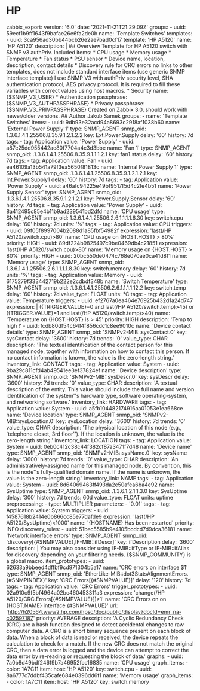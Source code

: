 # HP
zabbix_export:   version: '6.0'   date: '2021-11-21T21:29:09Z'   groups:     -       uuid: 59ecf1b9ff1643f9bafae26e6fa2de0b       name: 'Template Switches'   templates:     -       uuid: 3ca956ad30bb44bcb26e2ae7bad0cf17       template: 'HP A5120'       name: 'HP A5120'       description: |         ## Overview                  Template for HP A5120 switch with SNMP v3 authPriv.                           Included items:                           * CPU usage         * Memory usage         * Temperature         * Fan status         * PSU sensor         * Device name, location, description, contact details         * Discovery rule for CRC errors                           no links to other templates, does not include standard interface items (use generic SNMP interface template)                           I use SNMP V3 with authPriv security level, SHA authentication protocol, AES privacy protocol.                           It is required to fill these variables with correct values using host macros.                           * Security name: {$SNMP\_V3\_USER}         * Authentication passphrase: {$SNMP\_V3\_AUTHPASSPHRASE}         * Privacy passphrase: {$SNMP\_V3\_PRIVPASSPHRASE}                            Created on Zabbix 3.0, should work with newer/older versions.                                    ## Author                  Jakub Samek                         groups:         -           name: 'Template Switches'       items:         -           uuid: 9db93e32acd94a8693c2918af1038b60           name: 'External Power Supply 1'           type: SNMP_AGENT           snmp_oid: 1.3.6.1.4.1.25506.8.35.9.1.2.1.2.2           key: Ext.Power.Supply           delay: '60'           history: 7d           tags:             -               tag: Application               value: 'Power Supply'         -           uuid: a87e25dd955442ae80f7704a4c3d3bbe           name: 'Fan 1'           type: SNMP_AGENT           snmp_oid: .1.3.6.1.4.1.25506.8.35.9.1.1.1.2.1           key: fan1.status           delay: '60'           history: 7d           tags:             -               tag: Application               value: Fan         -           uuid: ea46109a13b541a79f3ea5650f81813c           name: 'Internal Power Supply 1'           type: SNMP_AGENT           snmp_oid: .1.3.6.1.4.1.25506.8.35.9.1.2.1.2.1           key: Int.Power.Supply1           delay: '60'           history: 7d           tags:             -               tag: Application               value: 'Power Supply'         -           uuid: a46afc94225e49bf9517f5d4c2fe4b51           name: 'Power Supply Sensor'           type: SNMP_AGENT           snmp_oid: .1.3.6.1.4.1.25506.8.35.9.1.2.1.2.1           key: Power.Supply.Sensor           delay: '60'           history: 7d           tags:             -               tag: Application               value: 'Power Supply'         -           uuid: 8a412495c85e4b11b9ad239541bd2dfd           name: 'CPU usage'           type: SNMP_AGENT           snmp_oid: 1.3.6.1.4.1.25506.2.6.1.1.1.1.6.30           key: switch.cpu           delay: '60'           history: 7d           units: '%'           tags:             -               tag: Application               value: CPU           triggers:             -               uuid: 09f05f8997004b2088d1a85fbf54982f               expression: 'last(/HP A5120/switch.cpu)>80'               name: 'CPU usage on {HOST.HOST} > 80%'               priority: HIGH             -               uuid: 89df224b9825497c9be0469db4c21851               expression: 'last(/HP A5120/switch.cpu)>80'               name: 'Memory usage on {HOST.HOST} > 80%'               priority: HIGH         -           uuid: 20bc550de0474c768e070ae0ca41d8f1           name: 'Memory usage'           type: SNMP_AGENT           snmp_oid: 1.3.6.1.4.1.25506.2.6.1.1.1.1.8.30           key: switch.memory           delay: '60'           history: 7d           units: '%'           tags:             -               tag: Application               value: Memory         -           uuid: 6175279f333442719b222e2cdbdf348b           name: 'Switch Temperature'           type: SNMP_AGENT           snmp_oid: .1.3.6.1.4.1.25506.2.6.1.1.1.1.12.2           key: switch.temp           delay: '60'           history: 7d           value_type: FLOAT           units: °C           tags:             -               tag: Application               value: Temperature           triggers:             -               uuid: ef2767a0ea464e76925b432d1a24d747               expression: |                 ({TRIGGER.VALUE}=0 and last(/HP A5120/switch.temp)>45) or                 ({TRIGGER.VALUE}=1 and last(/HP A5120/switch.temp)>40)               name: 'Temperature on {HOST.HOST} is > 45'               priority: HIGH               description: 'Temp to high !'         -           uuid: fcdb80df54c64f4f856cdc1c8ee9010c           name: 'Device contact details'           type: SNMP_AGENT           snmp_oid: 'SNMPv2-MIB::sysContact.0'           key: sysContact           delay: '3600'           history: 7d           trends: '0'           value_type: CHAR           description: 'The textual identification of the contact person for this managed node, together with information on how to contact this person.  If no contact information is known, the value is the zero-length string.'           inventory_link: CONTACT           tags:             -               tag: Application               value: System         -           uuid: 9ba29c811cfd4ab49541ee3ef37824ef           name: 'Device description'           type: SNMP_AGENT           snmp_oid: 'SNMPv2-MIB::sysDescr.0'           key: sysDescr           delay: '3600'           history: 7d           trends: '0'           value_type: CHAR           description: 'A textual description of the entity.  This value should include the full name and version identification of the system''s hardware type, software operating-system, and networking software.'           inventory_link: HARDWARE           tags:             -               tag: Application               value: System         -           uuid: a5fb104482174916aa01053e1ea668ce           name: 'Device location'           type: SNMP_AGENT           snmp_oid: 'SNMPv2-MIB::sysLocation.0'           key: sysLocation           delay: '3600'           history: 7d           trends: '0'           value_type: CHAR           description: 'The physical location of this node (e.g., `telephone closet, 3rd floor'').  If the location is unknown, the value is the zero-length string.'           inventory_link: LOCATION           tags:             -               tag: Application               value: System         -           uuid: 0eb0c412c38c44f382cf87a3471f7d48           name: 'Device name'           type: SNMP_AGENT           snmp_oid: 'SNMPv2-MIB::sysName.0'           key: sysName           delay: '3600'           history: 7d           trends: '0'           value_type: CHAR           description: 'An administratively-assigned name for this managed node. By convention, this is the node''s fully-qualified domain name.  If the name is unknown, the value is the zero-length string.'           inventory_link: NAME           tags:             -               tag: Application               value: System         -           uuid: 8d64069463ff493da2e50afea6ba4e92           name: SysUptime           type: SNMP_AGENT           snmp_oid: .1.3.6.1.2.1.1.3.0           key: SysUptime           delay: '300'           history: 7d           trends: 60d           value_type: FLOAT           units: uptime           preprocessing:             -               type: MULTIPLIER               parameters:                 - '0.01'           tags:             -               tag: Application               value: System           triggers:             -               uuid: f4587618b2414e0b866cc85e77dafde9               expression: 'last(/HP A5120/SysUptime)&lt;1000'               name: '{HOSTNAME} Has been restarted'               priority: INFO       discovery_rules:         -           uuid: 51bec5585b9e4105bcdcd7d9dca36181           name: 'Network interface errors'           type: SNMP_AGENT           snmp_oid: 'discovery[{#SNMPVALUE},IF-MIB::ifDescr]'           key: ifDescription           delay: '3600'           description: |             You may also consider using IF-MIB::ifType or IF-MIB::ifAlias for discovery depending on your filtering needs.                          {$SNMP_COMMUNITY} is a global macro.           item_prototypes:             -               uuid: 62633a9bbeed4dffbf9cd971304b5a17               name: 'CRC errors on interface $1'               type: SNMP_AGENT               snmp_oid: 'EtherLike-MIB::dot3StatsAlignmentErrors.{#SNMPINDEX}'               key: 'CRC.Errors[{#SNMPVALUE}]'               delay: '120'               history: 7d               tags:                 -                   tag: Application                   value: 'CRC Errors'               trigger_prototypes:                 -                   uuid: 02a910c9f5bf4964a02bc460453311a3                   expression: 'change(/HP A5120/CRC.Errors[{#SNMPVALUE}])>1'                   name: 'CRC Errors on on {HOST.NAME} interface {#SNMPVALUE}'                   url: 'http://h20564.www2.hp.com/hpsc/doc/public/display?docId=emr_na-c02597187'                   priority: AVERAGE                   description: 'A Cyclic Redundancy Check (CRC) are a hash function designed to detect accidental changes to raw computer data. A CRC is a short binary sequence present on each block of data. When a block of data is read or received, the device repeats the calculation to check for a match. If the new CRC does not match the original CRC, then a data error is logged and the device can attempt to correct the data error by re-reading or requesting the block of data.'   graphs:     -       uuid: 7a0b8d49bdf246f9b7a46952fcc16835       name: 'CPU usage'       graph_items:         -           color: 1A7C11           item:             host: 'HP A5120'             key: switch.cpu     -       uuid: 8a6777c7ddbf435cafe684e0396dd6f1       name: 'Memory usage'       graph_items:         -           color: 1A7C11           item:             host: 'HP A5120'             key: switch.memory
